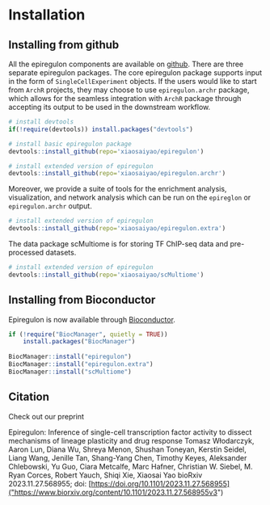 # Installation


## Installing from github
All the epiregulon components are available on [github](https://github.com/xiaosaiyao?tab=repositories). 
There are three separate epiregulon packages. The core epiregulon package supports input in the form of `SingleCellExperiment` objects. If the users would like to start from `ArchR` projects, they may choose to use `epiregulon.archr` package, which allows for the seamless integration with `ArchR` package through accepting its output to be used in the downstream workflow. 


``` r
# install devtools
if(!require(devtools)) install.packages("devtools")

# install basic epiregulon package
devtools::install_github(repo='xiaosaiyao/epiregulon')

# install extended version of epiregulon
devtools::install_github(repo='xiaosaiyao/epiregulon.archr')
```
 
Moreover, we provide a suite of tools for the enrichment analysis, visualization, and network analysis which can be run on the `epireglon` or `epiregulon.archr` output.


``` r
# install extended version of epiregulon
devtools::install_github(repo='xiaosaiyao/epiregulon.extra')
```

The data package scMultiome is for storing TF ChIP-seq data and pre-processed datasets.


``` r
# install extended version of epiregulon
devtools::install_github(repo='xiaosaiyao/scMultiome')
```

## Installing from Bioconductor

Epiregulon is now available through [Bioconductor]("https://www.bioconductor.org/).


``` r
if (!require("BiocManager", quietly = TRUE))
    install.packages("BiocManager")
 
BiocManager::install("epiregulon")
BiocManager::install("epiregulon.extra")
BiocManager::install("scMultiome")
```

## Citation

Check out our preprint

Epiregulon: Inference of single-cell transcription factor activity to dissect mechanisms of lineage plasticity and drug response
Tomasz Włodarczyk, Aaron Lun, Diana Wu, Shreya Menon, Shushan Toneyan, Kerstin Seidel, Liang Wang, Jenille Tan, Shang-Yang Chen, Timothy Keyes, Aleksander Chlebowski, Yu Guo, Ciara Metcalfe, Marc Hafner, Christian W. Siebel, M. Ryan Corces, Robert Yauch, Shiqi Xie, Xiaosai Yao
bioRxiv 2023.11.27.568955; doi: [https://doi.org/10.1101/2023.11.27.568955]("https://www.biorxiv.org/content/10.1101/2023.11.27.568955v3")
